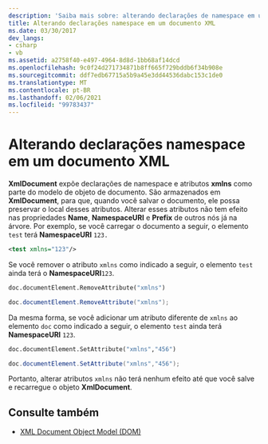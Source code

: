 ```yaml
---
description: 'Saiba mais sobre: alterando declarações de namespace em um documento XML'
title: Alterando declarações namespace em um documento XML
ms.date: 03/30/2017
dev_langs:
- csharp
- vb
ms.assetid: a2758f40-e497-4964-8d8d-1bb68af14dcd
ms.openlocfilehash: 9c0f24d271734871b8ff665f729bddb6f34b908e
ms.sourcegitcommit: ddf7edb67715a5b9a45e3dd44536dabc153c1de0
ms.translationtype: MT
ms.contentlocale: pt-BR
ms.lasthandoff: 02/06/2021
ms.locfileid: "99783437"
---
```

# <a name="changing-namespace-declarations-in-an-xml-document"></a>Alterando declarações namespace em um documento XML

**XmlDocument** expõe declarações de namespace e atributos **xmlns** como parte do modelo de objeto de documento. São armazenados em **XmlDocument**, para que, quando você salvar o documento, ele possa preservar o local desses atributos. Alterar esses atributos não tem efeito nas propriedades **Name**, **NamespaceURI** e **Prefix** de outros nós já na árvore. Por exemplo, se você carregar o documento a seguir, o elemento `test` terá **NamespaceURI** `123.`  
  
```xml  
<test xmlns="123"/>  
```  
  
 Se você remover o atributo `xmlns` como indicado a seguir, o elemento `test` ainda terá o **NamespaceURI**`123`.  
  
```vb  
doc.documentElement.RemoveAttribute("xmlns")  
```  
  
```csharp  
doc.documentElement.RemoveAttribute("xmlns");  
```  
  
 Da mesma forma, se você adicionar um atributo diferente de `xmlns` ao elemento `doc` como indicado a seguir, o elemento `test` ainda terá **NamespaceURI** `123`.  
  
```vb  
doc.documentElement.SetAttribute("xmlns","456")
```  
  
```csharp  
doc.documentElement.SetAttribute("xmlns","456");  
```  
  
 Portanto, alterar atributos `xmlns` não terá nenhum efeito até que você salve e recarregue o objeto **XmlDocument**.  
  
## <a name="see-also"></a>Consulte também

- [XML Document Object Model (DOM)](xml-document-object-model-dom.md)

